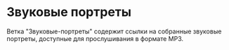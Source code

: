 # Звуковые портреты
Ветка "Звуковые-портреты" содержит ссылки на собранные звуковые портреты, доступные для прослушивания в формате MP3.

